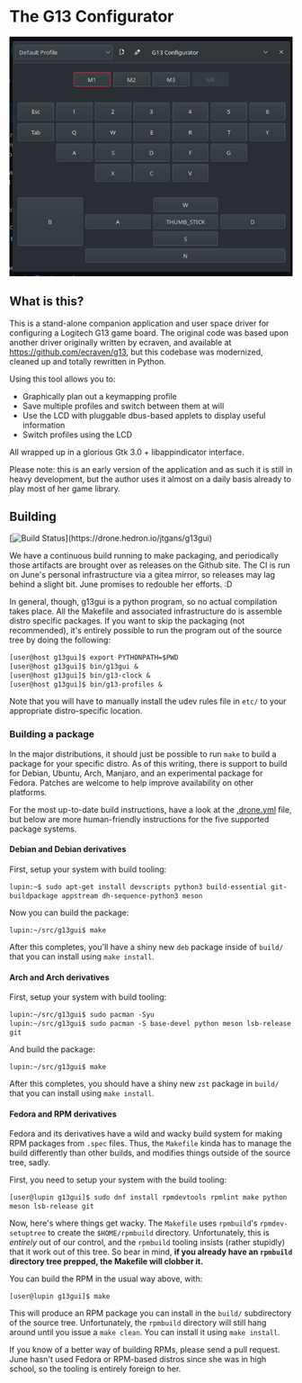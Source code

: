The G13 Configurator
====================

![GUI Screenshot](assets/g13gui.png)

## What is this?

This is a stand-alone companion application and user space driver for
configuring a Logitech G13 game board. The original code was based upon another
driver originally written by ecraven, and available at
https://github.com/ecraven/g13, but this codebase was modernized, cleaned up
and totally rewritten in Python.

Using this tool allows you to:

  - Graphically plan out a keymapping profile
  - Save multiple profiles and switch between them at will
  - Use the LCD with pluggable dbus-based applets to display
    useful information
  - Switch profiles using the LCD

All wrapped up in a glorious Gtk 3.0 + libappindicator interface.

Please note: this is an early version of the application and as such it is still
in heavy development, but the author uses it almost on a daily basis already to
play most of her game library.

## Building

[![Build Status](https://drone.hedron.io/api/badges/jtgans/g13gui/status.svg?)](https://drone.hedron.io/jtgans/g13gui)

We have a continuous build running to make packaging, and periodically those
artifacts are brought over as releases on the Github site. The CI is run on
June's personal infrastructure via a gitea mirror, so releases may lag behind
a slight bit. June promises to redouble her efforts. :D

In general, though, g13gui is a python program, so no actual compilation takes
place. All the Makefile and associated infrastructure do is assemble distro
specific packages. If you want to skip the packaging (not recommended), it's
entirely possible to run the program out of the source tree by doing the
following:

```
[user@host g13gui]$ export PYTHONPATH=$PWD
[user@host g13gui]$ bin/g13gui &
[user@host g13gui]$ bin/g13-clock &
[user@host g13gui]$ bin/g13-profiles &
```

Note that you will have to manually install the udev rules file in `etc/` to
your appropriate distro-specific location.

### Building a package

In the major distributions, it should just be possible to run `make` to build
a package for your specific distro. As of this writing, there is support to
build for Debian, Ubuntu, Arch, Manjaro, and an experimental package for
Fedora. Patches are welcome to help improve availability on other platforms.

For the most up-to-date build instructions, have a look at the
[.drone.yml](.drone.yml) file, but below are more human-friendly instructions
for the five supported package systems.

#### Debian and Debian derivatives

First, setup your system with build tooling:

```
lupin:~$ sudo apt-get install devscripts python3 build-essential git-buildpackage appstream dh-sequence-python3 meson
```

Now you can build the package:

```
lupin:~/src/g13gui$ make
```

After this completes, you'll have a shiny new `deb` package inside of `build/` that you can
install using `make install`.

#### Arch and Arch derivatives

First, setup your system with build tooling:

```
lupin:~/src/g13gui$ sudo pacman -Syu
lupin:~/src/g13gui$ sudo pacman -S base-devel python meson lsb-release git
```

And build the package:

```
lupin:~/src/g13gui$ make
```

After this completes, you should have a shiny new `zst` package in `build/` that you can
install using `make install`.

#### Fedora and RPM derivatives

Fedora and its derivatives have a wild and wacky build system for making RPM packages
from `.spec` files. Thus, the `Makefile` kinda has to manage the build differently than
other builds, and modifies things outside of the source tree, sadly.

First, you need to setup your system with the build tooling:

```
[user@lupin g13gui]$ sudo dnf install rpmdevtools rpmlint make python meson lsb-release git
```

Now, here's where things get wacky. The `Makefile` uses `rpmbuild`'s `rpmdev-setuptree`
to create the `$HOME/rpmbuild` directory. Unfortunately, this is _entirely_ out of
our control, and the `rpmbuild` tooling insists (rather stupidly) that it work out
of this tree. So bear in mind, **if you already have an `rpmbuild` directory tree
prepped, the Makefile will clobber it.**

You can build the RPM in the usual way above, with:

```
[user@lupin g13gui]$ make
```

This will produce an RPM package you can install in the `build/` subdirectory
of the source tree. Unfortunately, the `rpmbuild` directory will still hang
around until you issue a `make clean`. You can install it using `make install`.

If you know of a better way of building RPMs, please send a pull request. June
hasn't used Fedora or RPM-based distros since she was in high school, so the
tooling is entirely foreign to her.

